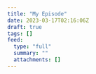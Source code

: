 ```yaml
---
title: "My Episode"
date: 2023-03-17T02:16:06Z
draft: true
tags: []
feed:
  type: "full"
  summary: ""
  attachments: []
---
```


